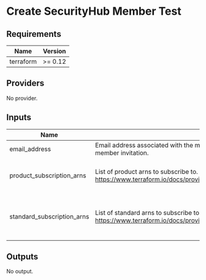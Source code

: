 # Create SecurityHub Member Test

<!-- BEGIN TFDOCS -->
## Requirements

| Name | Version |
|------|---------|
| terraform | >= 0.12 |

## Providers

No provider.

## Inputs

| Name | Description | Type | Default | Required |
|------|-------------|------|---------|:--------:|
| email\_address | Email address associated with the member account. Required input for the SecurityHub member invitation. | `string` | `null` | no |
| product\_subscription\_arns | List of product arns to subscribe to. See https://www.terraform.io/docs/providers/aws/r/securityhub_product_subscription.html | `list(string)` | <pre>[<br>  "arn:aws:securityhub:us-east-1:453761072151:product/turbot/turbot"<br>]</pre> | no |
| standard\_subscription\_arns | List of standard arns to subscribe to. See https://www.terraform.io/docs/providers/aws/r/securityhub_standards_subscription.html | `list(string)` | <pre>[<br>  "arn:aws:securityhub:::ruleset/cis-aws-foundations-benchmark/v/1.2.0",<br>  "arn:aws:securityhub:us-east-1::standards/pci-dss/v/3.2.1"<br>]</pre> | no |

## Outputs

No output.

<!-- END TFDOCS -->
